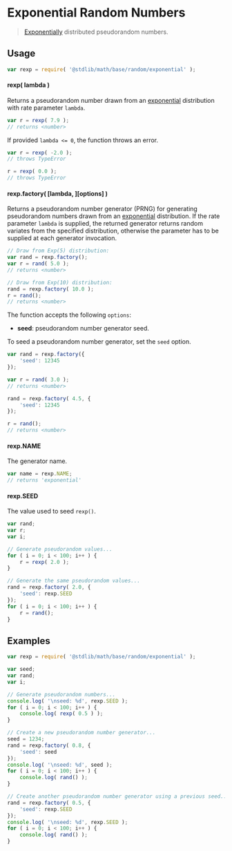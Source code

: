 Exponential Random Numbers
===

> [Exponentially][exponential] distributed pseudorandom numbers.


<!-- <usage> -->

## Usage

``` javascript
var rexp = require( '@stdlib/math/base/random/exponential' );
```

#### rexp( lambda )

Returns a pseudorandom number drawn from an [exponential][exponential] distribution with rate parameter `lambda`.

``` javascript
var r = rexp( 7.9 );
// returns <number>
```

If provided `lambda <= 0`, the function throws an error.

``` javascript
var r = rexp( -2.0 );
// throws TypeError

r = rexp( 0.0 );
// throws TypeError
```

#### rexp.factory( \[lambda, \]\[options\] )

Returns a pseudorandom number generator (PRNG) for generating pseudorandom numbers drawn from an [exponential][exponential] distribution. If the rate parameter `lambda` is supplied, the returned generator returns random variates from the specified distribution, otherwise the parameter has to be supplied at each generator invocation.

``` javascript
// Draw from Exp(5) distribution:
var rand = rexp.factory();
var r = rand( 5.0 );
// returns <number>

// Draw from Exp(10) distribution:
rand = rexp.factory( 10.0 );
r = rand();
// returns <number>
```

The function accepts the following `options`:

* __seed__: pseudorandom number generator seed.

To seed a pseudorandom number generator, set the `seed` option.

``` javascript
var rand = rexp.factory({
    'seed': 12345
});

var r = rand( 3.0 );
// returns <number>

rand = rexp.factory( 4.5, {
    'seed': 12345
});

r = rand();
// returns <number>
```

#### rexp.NAME

The generator name.

``` javascript
var name = rexp.NAME;
// returns 'exponential'
```

#### rexp.SEED

The value used to seed `rexp()`.

``` javascript
var rand;
var r;
var i;

// Generate pseudorandom values...
for ( i = 0; i < 100; i++ ) {
    r = rexp( 2.0 );
}

// Generate the same pseudorandom values...
rand = rexp.factory( 2.0, {
    'seed': rexp.SEED
});
for ( i = 0; i < 100; i++ ) {
    r = rand();
}
```

<!-- </usage> -->


<!-- <examples> -->

## Examples

``` javascript
var rexp = require( '@stdlib/math/base/random/exponential' );

var seed;
var rand;
var i;

// Generate pseudorandom numbers...
console.log( '\nseed: %d', rexp.SEED );
for ( i = 0; i < 100; i++ ) {
	console.log( rexp( 0.5 ) );
}

// Create a new pseudorandom number generator...
seed = 1234;
rand = rexp.factory( 0.8, {
	'seed': seed
});
console.log( '\nseed: %d', seed );
for ( i = 0; i < 100; i++ ) {
	console.log( rand() );
}

// Create another pseudorandom number generator using a previous seed...
rand = rexp.factory( 0.5, {
	'seed': rexp.SEED
});
console.log( '\nseed: %d', rexp.SEED );
for ( i = 0; i < 100; i++ ) {
	console.log( rand() );
}
```

<!-- </examples> -->


<!-- <links> -->

[exponential]: https://en.wikipedia.org/wiki/Exponential_distribution

<!-- </links> -->
